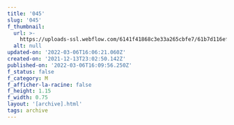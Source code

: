 ```yaml
---
title: '045'
slug: '045'
f_thumbnail:
  url: >-
    https://uploads-ssl.webflow.com/6141f41868c3e33a265cbfe7/61b7d116ef4943380b73e0ca_045.jpg
  alt: null
updated-on: '2022-03-06T16:06:21.060Z'
created-on: '2021-12-13T23:02:50.142Z'
published-on: '2022-03-06T16:09:56.250Z'
f_status: false
f_category: M
f_afficher-la-racine: false
f_height: 1.15
f_width: 0.75
layout: '[archive].html'
tags: archive
---
```



